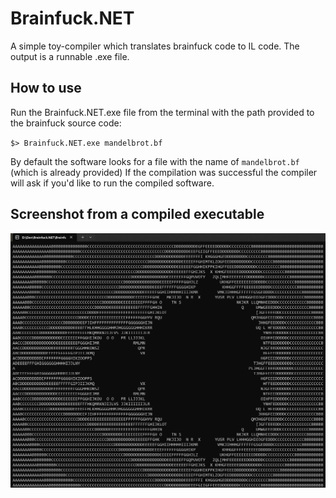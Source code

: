 ﻿# Brainfuck.NET

A simple toy-compiler which translates brainfuck code to IL code. The output is a runnable .exe file.

## How to use

Run the Brainfuck.NET.exe file from the terminal with the path provided to the brainfuck source code:

`$> Brainfuck.NET.exe mandelbrot.bf`

By default the software looks for a file with the name of `mandelbrot.bf` (which is already provided)
If the compilation was successful the compiler will ask if you'd like to run the compiled software.

## Screenshot from a compiled executable

![](bf.png)